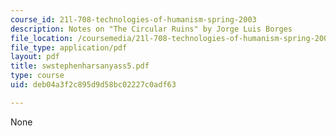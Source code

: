```yaml
---
course_id: 21l-708-technologies-of-humanism-spring-2003
description: Notes on "The Circular Ruins" by Jorge Luis Borges
file_location: /coursemedia/21l-708-technologies-of-humanism-spring-2003/deb04a3f2c895d9d58bc02227c0adf63_swstephenharsanyass5.pdf
file_type: application/pdf
layout: pdf
title: swstephenharsanyass5.pdf
type: course
uid: deb04a3f2c895d9d58bc02227c0adf63

---
```

None